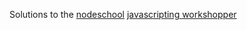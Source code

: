 Solutions to the [nodeschool](http://nodeschool.io) [javascripting workshopper](https://github.com/sethvincent/javascripting)